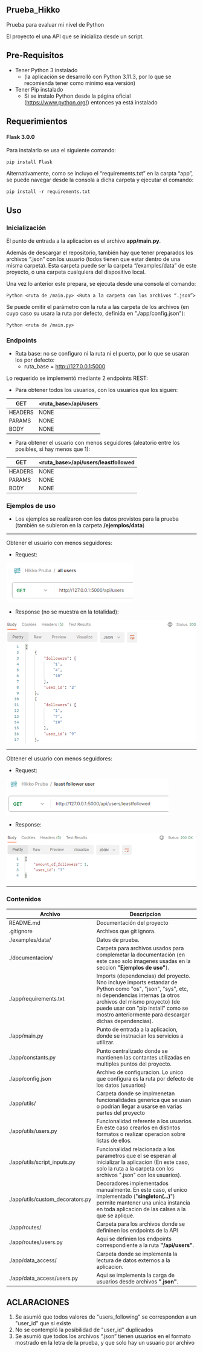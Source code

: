 ## Prueba_Hikko
Prueba para evaluar mi nivel de Python

El proyecto el una API que se inicializa desde un script.

## Pre-Requisitos
- Tener Python 3 instalado 
    - (la aplicación se desarrolló con Python 3.11.3, por lo que se recomienda tener como mínimo esa versión)
- Tener Pip instalado 
    - Si se instalo Python desde la página oficial (https://www.python.org/) entonces ya está instalado

## Requerimientos
#### Flask 3.0.0
Para instalarlo se usa el siguiente comando:
```
pip install Flask
```
Alternativamente, como se incluyo el “requirements.txt” en la carpta “app”, se puede navegar desde la consola a dicha carpeta y ejecutar el comando:
```
pip install -r requirements.txt
```

## Uso
### Inicialización 
El punto de entrada a la aplicacion es el archivo **app/main.py**. 

Además de descargar el repositorio, también hay que tener preparados los archivos “.json” con los usuario (todos tienen que estar dentro de una misma carpeta). Esta carpeta puede ser la carpeta “/examples/data” de este proyecto, o una carpeta cualquiera del dispositivo local.

Una vez lo anterior este prepara, se ejecuta desde una consola el comando:
```
Python <ruta de /main.py> <Ruta a la carpeta con los archivos “.json”>
```

Se puede omitir el parámetro con la ruta a las carpeta de los archivos (en cuyo caso su usara la ruta por defecto, definida en "./app/config.json"):
```
Python <ruta de /main.py>
```

### Endpoints
- Ruta base: no se configuro ni la ruta ni el puerto, por lo que se usaran los por defecto:
    - ruta_base = http://127.0.0.1:5000

Lo requerido se implementó mediante 2 endpoints REST:

- Para obtener todos los usuarios, con los usuarios que los siguen:

| GET | <ruta_base>/api/users |
| ----------- | ----------- |
| HEADERS | NONE |
| PARAMS | NONE |
| BODY | NONE |

- Para obtener el usuario con menos seguidores (aleatorio entre los posibles, si hay menos que 1):

| GET | <ruta_base>/api/users/leastfollowed |
| ----------- | ----------- |
| HEADERS | NONE |
| PARAMS | NONE |
| BODY | NONE |


### Ejemplos de uso

- Los ejemplos se realizaron con los datos provistos para la prueba (también se subieron en la carpeta **/ejemplos/data**) 

---

Obtener el usuario con menos seguidores:

- Request:

![get_all_users_request](documentation/get_all_users_request.PNG)

- Response (no se muestra en la totalidad):

![get_all_users_response](/documentation/get_all_users_response.PNG)

---

Obtener el usuario con menos seguidores:

- Request:

![get_least_followed_user_request](/documentation/get_least_followed_user_request.PNG)

- Response:

![get_least_followed_user_response](/documentation/get_least_followed_user_response.PNG)

---

### Contenidos

|Archivo|Descripcion|
|-------|-----------|
|README.md|Documentación del proyecto|
|.gitignore|Archivos que git ignora.|
|./examples/data/|Datos de prueba.|
|./documentacion/|Carpeta para archivos usados para complemetar la documentación (en este caso solo imagenes usadas en la seccion **"Ejemplos de uso"**).|
|./app/requirements.txt|Imports (dependencias) del proyecto. Nno incluye imports estandar de Python como "os", "json", "sys", etc, ni dependencias internas (a otros archivos del mismo proyecto) (de puede usar con "pip install" como se mostro anteriormente para descargar dichas dependencias).|
|./app/main.py|Punto de entrada a la aplicacion, donde se instnacian los servicios a utilizar.|
|./app/constants.py|Punto centralizado donde se mantienen las contantes utilizadas en multiples puntos del proyecto.|
|./app/config.json|Archivo de configuracion. Lo unico que configura es la ruta por defecto de los datos (usuarios)|
|./app/utils/|Carpeta donde se implmenetan funcionalidades generica que se usan o podrian llegar a usarse en varias partes del proyecto|
|./app/utils/users.py|Funcionalidad referente a los usuarios. En este caso crearlos en distintos formatos o realizar operacion sobre listas de ellos.|
|./app/utils/script_inputs.py|Funcionalidad relacionada a los parametros que el se esperan al inicializar la aplicacion (En este caso, solo la ruta a la carpeta con los archivos ".json" con los usuarios).|
|./app/utils/custom_decorators.py|Decoradores implementados manualmente. En este caso, el unico implementado ("**singleton(...)**") permite mantener una unica instancia en toda aplicacion de las calses a la que se aplique.|
|./app/routes/|Carpeta para los archivos donde se defininen los endpoints de la API|
|./app/routes/users.py|Aqui se definien los endpoints correspondiente a la ruta **"/api/users"**.|
|./app/data_access/|Carpeta donde se implementa la lectura de datos externos a la aplicacion.|
|./app/data_access/users.py|Aqui se implementa la carga de usuarios desde archivos **".json"**.|

## ACLARACIONES
1. Se asumió que todos valores de "users_following" se corresponden a un "user_id" que si existe
2. No se contempló la posibilidad de "user_id" duplicados
3. Se asumió que todos los archivos “.json” tienen usuarios en el formato mostrado en la letra de la prueba, y que solo hay un usuario por archivo
